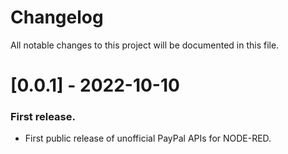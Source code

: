 # Changelog

All notable changes to this project will be documented in this file.

# [0.0.1] - 2022-10-10

### First release.

- First public release of unofficial PayPal APIs for NODE-RED.
